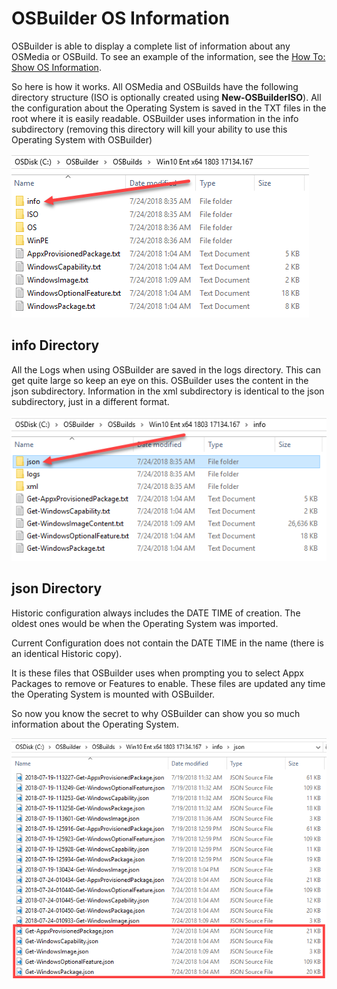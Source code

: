 # OSBuilder OS Information

OSBuilder is able to display a complete list of information about any OSMedia or OSBuild. To see an example of the information, see the [How To: Show OS Information](../functions/osbuilder/show-osbinfo.md).

So here is how it works. All OSMedia and OSBuilds have the following directory structure \(ISO is optionally created using **New-OSBuilderISO**\). All the configuration about the Operating System is saved in the TXT files in the root where it is easily readable. OSBuilder uses information in the info subdirectory \(removing this directory will kill your ability to use this Operating System with OSBuilder\)

![](../../../.gitbook/assets/2018-07-24_9-52-58.png)

## info Directory

All the Logs when using OSBuilder are saved in the logs directory. This can get quite large so keep an eye on this. OSBuilder uses the content in the json subdirectory. Information in the xml subdirectory is identical to the json subdirectory, just in a different format.

![](../../../.gitbook/assets/2018-07-24_9-56-21.png)

## json Directory

Historic configuration always includes the DATE TIME of creation. The oldest ones would be when the Operating System was imported.

Current Configuration does not contain the DATE TIME in the name \(there is an identical Historic copy\).

It is these files that OSBuilder uses when prompting you to select Appx Packages to remove or Features to enable. These files are updated any time the Operating System is mounted with OSBuilder.

So now you know the secret to why OSBuilder can show you so much information about the Operating System.

![](../../../.gitbook/assets/2018-07-24_9-59-21.png)

